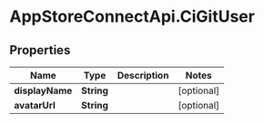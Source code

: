 # AppStoreConnectApi.CiGitUser

## Properties

Name | Type | Description | Notes
------------ | ------------- | ------------- | -------------
**displayName** | **String** |  | [optional] 
**avatarUrl** | **String** |  | [optional] 



